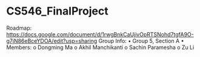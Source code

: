 # CS546_FinalProject
Roadmap:
  https://docs.google.com/document/d/1rwgBnkCaUjivOpRTSNohd7tgfA9O-g7jN86eBceYDOA/edit?usp=sharing
Group Info:
  •	Group 5, Section A
  •	Members:
    o	Dongming Ma
    o	Akhil Manchikanti
    o	Sachin Paramesha
    o	Zu Li
